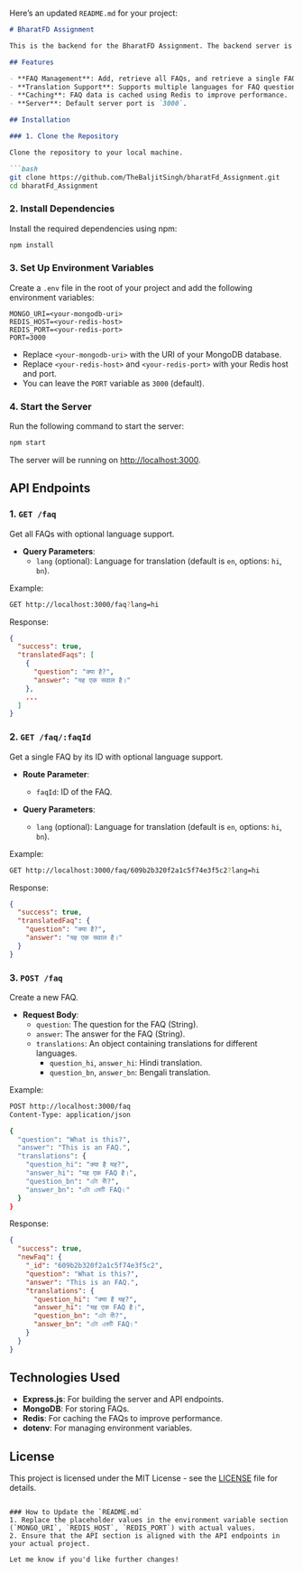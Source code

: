 Here’s an updated `README.md` for your project:

```markdown
# BharatFD Assignment

This is the backend for the BharatFD Assignment. The backend server is built with Express.js, MongoDB, and Redis for caching FAQs.

## Features

- **FAQ Management**: Add, retrieve all FAQs, and retrieve a single FAQ by ID.
- **Translation Support**: Supports multiple languages for FAQ questions and answers (English, Hindi, Bengali).
- **Caching**: FAQ data is cached using Redis to improve performance.
- **Server**: Default server port is `3000`.

## Installation

### 1. Clone the Repository

Clone the repository to your local machine.

```bash
git clone https://github.com/TheBaljitSingh/bharatFd_Assignment.git
cd bharatFd_Assignment
```

### 2. Install Dependencies

Install the required dependencies using npm:

```bash
npm install
```

### 3. Set Up Environment Variables

Create a `.env` file in the root of your project and add the following environment variables:

```plaintext
MONGO_URI=<your-mongodb-uri>
REDIS_HOST=<your-redis-host>
REDIS_PORT=<your-redis-port>
PORT=3000
```

- Replace `<your-mongodb-uri>` with the URI of your MongoDB database.
- Replace `<your-redis-host>` and `<your-redis-port>` with your Redis host and port.
- You can leave the `PORT` variable as `3000` (default).

### 4. Start the Server

Run the following command to start the server:

```bash
npm start
```

The server will be running on [http://localhost:3000](http://localhost:3000).

## API Endpoints

### 1. `GET /faq`

Get all FAQs with optional language support.

- **Query Parameters**:
  - `lang` (optional): Language for translation (default is `en`, options: `hi`, `bn`).
  
Example:

```bash
GET http://localhost:3000/faq?lang=hi
```

Response:

```json
{
  "success": true,
  "translatedFaqs": [
    {
      "question": "क्या है?",
      "answer": "यह एक सवाल है।"
    },
    ...
  ]
}
```

### 2. `GET /faq/:faqId`

Get a single FAQ by its ID with optional language support.

- **Route Parameter**:
  - `faqId`: ID of the FAQ.

- **Query Parameters**:
  - `lang` (optional): Language for translation (default is `en`, options: `hi`, `bn`).

Example:

```bash
GET http://localhost:3000/faq/609b2b320f2a1c5f74e3f5c2?lang=hi
```

Response:

```json
{
  "success": true,
  "translatedFaq": {
    "question": "क्या है?",
    "answer": "यह एक सवाल है।"
  }
}
```

### 3. `POST /faq`

Create a new FAQ.

- **Request Body**:
  - `question`: The question for the FAQ (String).
  - `answer`: The answer for the FAQ (String).
  - `translations`: An object containing translations for different languages.
    - `question_hi`, `answer_hi`: Hindi translation.
    - `question_bn`, `answer_bn`: Bengali translation.

Example:

```bash
POST http://localhost:3000/faq
Content-Type: application/json

{
  "question": "What is this?",
  "answer": "This is an FAQ.",
  "translations": {
    "question_hi": "क्या है यह?",
    "answer_hi": "यह एक FAQ है।",
    "question_bn": "এটা কী?",
    "answer_bn": "এটা একটি FAQ।"
  }
}
```

Response:

```json
{
  "success": true,
  "newFaq": {
    "_id": "609b2b320f2a1c5f74e3f5c2",
    "question": "What is this?",
    "answer": "This is an FAQ.",
    "translations": {
      "question_hi": "क्या है यह?",
      "answer_hi": "यह एक FAQ है।",
      "question_bn": "এটা কী?",
      "answer_bn": "এটা একটি FAQ।"
    }
  }
}
```

## Technologies Used

- **Express.js**: For building the server and API endpoints.
- **MongoDB**: For storing FAQs.
- **Redis**: For caching the FAQs to improve performance.
- **dotenv**: For managing environment variables.

## License

This project is licensed under the MIT License - see the [LICENSE](LICENSE) file for details.
```

### How to Update the `README.md`
1. Replace the placeholder values in the environment variable section (`MONGO_URI`, `REDIS_HOST`, `REDIS_PORT`) with actual values.
2. Ensure that the API section is aligned with the API endpoints in your actual project.

Let me know if you'd like further changes!